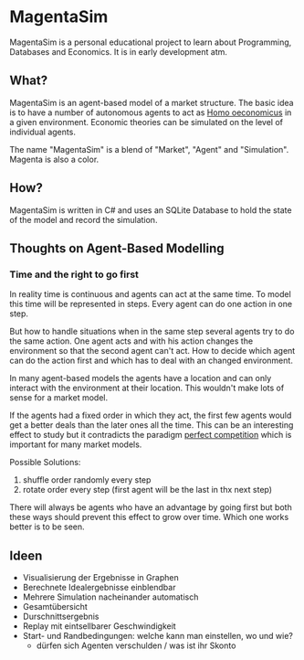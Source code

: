 # MagentaSim
MagentaSim is a personal educational project to learn about Programming, Databases and Economics.
It is in early development atm.

## What?
MagentaSim is an agent-based model of a market structure. The basic idea is to have a number of autonomous agents to act as [Homo oeconomicus](https://en.wikipedia.org/wiki/Homo_economicus) in a given environment. Economic theories can be simulated on the level of individual agents.

The name "MagentaSim" is a blend of "Market", "Agent" and "Simulation". Magenta is also a color.

## How?
MagentaSim is written in C# and uses an SQLite Database to hold the state of the model and record the simulation.

## Thoughts on Agent-Based Modelling
### Time and the right to go first
In reality time is continuous and agents can act at the same time. To model this time will be represented in steps. Every agent can do one action in one step.

But how to handle situations when in the same step several agents try to do the same action. One agent acts and with his action changes the environment so that the second agent can't act. How to decide which agent can do the action first and which has to deal with an changed environment.

In many agent-based models the agents have a location and can only interact with the environment at their location. This wouldn't make lots of sense for a market model.

If the agents had a fixed order in which they act, the first few agents would get a better deals than the later ones all the time. This can be an interesting effect to study but it contradicts the paradigm [perfect competition](https://en.wikipedia.org/wiki/Perfect_competition) which is important for many market models.

Possible Solutions:
 1. shuffle order randomly every step
 2. rotate order every step (first agent will be the last in thx next step)

There will always be agents who have an advantage by going first but both these ways should prevent this effect to grow over time. Which one works better is to be seen.


## Ideen
 - Visualisierung der Ergebnisse in Graphen
  - Berechnete Idealergebnisse einblendbar
 - Mehrere Simulation nacheinander automatisch
  - Gesamtübersicht
  - Durschnittsergebnis
 - Replay mit eintsellbarer Geschwindigkeit
 - Start- und Randbedingungen: welche kann man einstellen, wo und wie?
    - dürfen sich Agenten verschulden / was ist ihr Skonto
